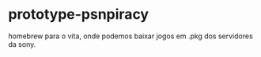 # prototype-psnpiracy
homebrew para o vita, onde podemos baixar jogos em .pkg dos servidores da sony.
